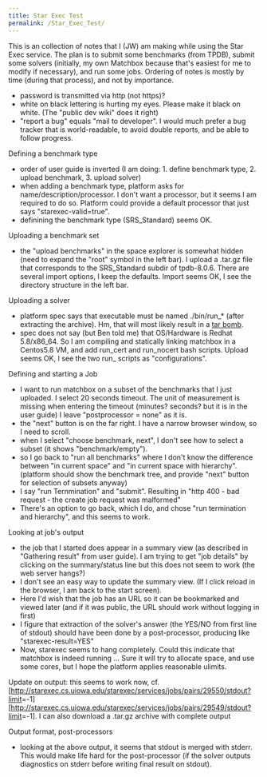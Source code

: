 ```yaml
---
title: Star Exec Test
permalink: /Star_Exec_Test/
---
```


This is an collection of notes that I (JW) am making while using the Star Exec service. The plan is to submit some benchmarks (from TPDB), submit some solvers (initially, my own Matchbox because that's easiest for me to modify if necessary), and run some jobs. Ordering of notes is mostly by time (during that process), and not by importance.

-   password is transmitted via http (not https)?
-   white on black lettering is hurting my eyes. Please make it black on white. (The "public dev wiki" does it right)
-   "report a bug" equals "mail to developer". I would much prefer a bug tracker that is world-readable, to avoid double reports, and be able to follow progress.

Defining a benchmark type

-   order of user guide is inverted (I am doing: 1. define benchmark type, 2. upload benchmark, 3. upload solver)
-   when adding a benchmark type, platform asks for name/description/processor. I don't want a processor, but it seems I am required to do so. Platform could provide a default processor that just says "starexec-valid=true".
-   definining the benchmark type (SRS_Standard) seems OK.

Uploading a benchmark set

-   the "upload benchmarks" in the space explorer is somewhat hidden (need to expand the "root" symbol in the left bar). I upload a .tar.gz file that corresponds to the SRS_Standard subdir of tpdb-8.0.6. There are several import options, I keep the defaults. Import seems OK, I see the directory structure in the left bar.

Uploading a solver

-   platform spec says that executable must be named ./bin/run_\* (after extracting the archive). Hm, that will most likely result in a [tar bomb](http://www.linfo.org/tarbomb.html).
-   spec does not say (but Ben told me) that OS/Hardware is Redhat 5.8/x86_64. So I am compiling and statically linking matchbox in a Centos5.8 VM, and add run_cert and run_nocert bash scripts. Upload seems OK, I see the two run_ scripts as "configurations".

Defining and starting a Job

-   I want to run matchbox on a subset of the benchmarks that I just uploaded. I select 20 seconds timeout. The unit of measurement is missing when entering the timeout (minutes? seconds? but it is in the user guide) I leave "postprocessor = none" as it is.
-   the "next" button is on the far right. I have a narrow browser window, so I need to scroll.
-   when I select "choose benchmark, next", I don't see how to select a subset (it shows "benchmark/empty").
-   so I go back to "run all benchmarks" where I don't know the difference between "in current space" and "in current space with hierarchy". (platform should show the benchmark tree, and provide "next" button for selection of subsets anyway)
-   I say "run Ternmination" and "submit". Resulting in "http 400 - bad request - the create job request was malformed"
-   There's an option to go back, which I do, and chose "run termination and hierarchy", and this seems to work.

Looking at job's output

-   the job that I started does appear in a summary view (as described in "Gathering result" from user guide). I am trying to get "job details" by clicking on the summary/status line but this does not seem to work (the web server hangs?)
-   I don't see an easy way to update the summary view. (If I click reload in the browser, I am back to the start screen).
-   Here I'd wish that the job has an URL so it can be bookmarked and viewed later (and if it was public, the URL should work without logging in first)
-   I figure that extraction of the solver's answer (the YES/NO from first line of stdout) should have been done by a post-processor, producing like "starexec-result=YES"
-   Now, starexec seems to hang completely. Could this indicate that matchbox is indeed running ... Sure it will try to allocate space, and use some cores, but I hope the platform applies reasonable ulimits.

Update on output: this seems to work now, cf. [<http://starexec.cs.uiowa.edu/starexec/services/jobs/pairs/29550/stdout?limit>=-1] [<http://starexec.cs.uiowa.edu/starexec/services/jobs/pairs/29549/stdout?limit>=-1]. I can also download a .tar.gz archive with complete output

Output format, post-processors

-   looking at the above output, it seems that stdout is merged with stderr. This would make life hard for the post-processor (if the solver outputs diagnostics on stderr before writing final result on stdout).
